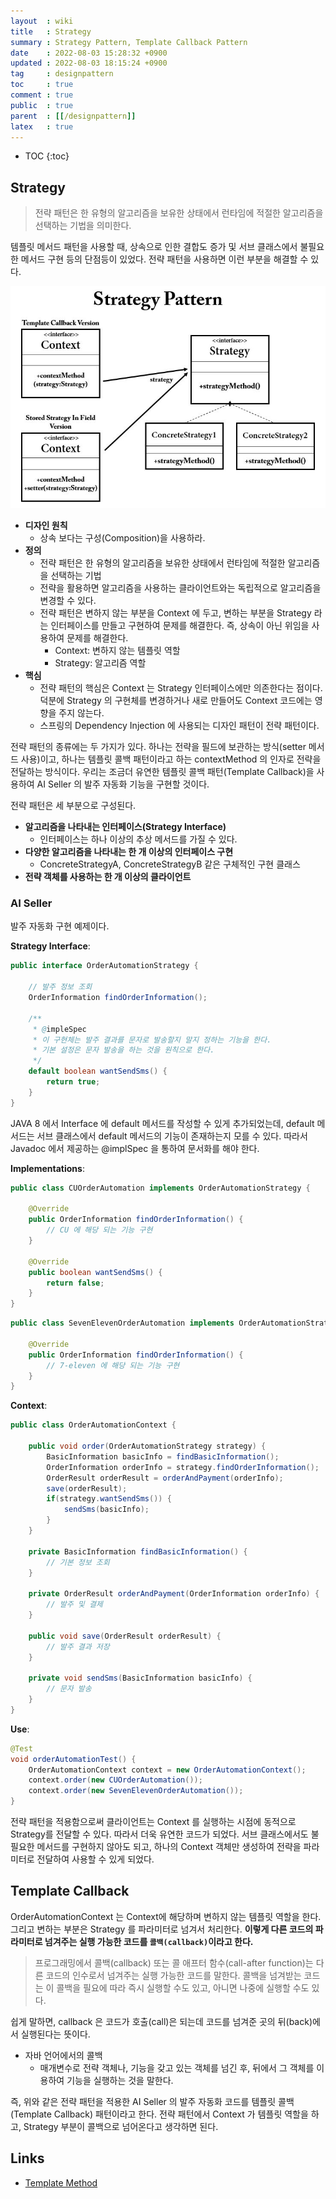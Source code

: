 ```yaml
---
layout  : wiki
title   : Strategy
summary : Strategy Pattern, Template Callback Pattern
date    : 2022-08-03 15:28:32 +0900
updated : 2022-08-03 18:15:24 +0900
tag     : designpattern
toc     : true
comment : true
public  : true
parent  : [[/designpattern]]
latex   : true
---
```

* TOC
{:toc}

## Strategy

> 전략 패턴은 한 유형의 알고리즘을 보유한 상태에서 런타임에 적절한 알고리즘을 선택하는 기법을 의미한다.

템플릿 메서드 패턴을 사용할 때, 상속으로 인한 결합도 증가 및 서브 클래스에서 불필요한 메서드 구현 등의 단점등이 있었다. 전략 패턴을 사용하면 이런 부분을 해결할 수 있다.

![](/resource/wiki/designpattern-strategy/strategy.JPG)

- __디자인 원칙__
  - 상속 보다는 구성(Composition)을 사용하라.
- __정의__
  - 전략 패턴은 한 유형의 알고리즘을 보유한 상태에서 런타임에 적절한 알고리즘을 선택하는 기법
  - 전략을 활용하면 알고리즘을 사용하는 클라이언트와는 독립적으로 알고리즘을 변경할 수 있다.
  - 전략 패턴은 변하지 않는 부분을 Context 에 두고, 변하는 부분을 Strategy 라는 인터페이스를 만들고 구현하여 문제를 해결한다. 즉, 상속이 아닌 위임을 사용하여 문제를 해결한다.
    - Context: 변하지 않는 템플릿 역할
    - Strategy: 알고리즘 역할
- __핵심__
  - 전략 패턴의 핵심은 Context 는 Strategy 인터페이스에만 의존한다는 점이다. 덕분에 Strategy 의 구현체를 변경하거나 새로 만들어도 Context 코드에는 영향을 주지 않는다.
  - 스프링의 Dependency Injection 에 사용되는 디자인 패턴이 전략 패턴이다.


전략 패턴의 종류에는 두 가지가 있다. 하나는 전략을 필드에 보관하는 방식(setter 메서드 사용)이고, 하나는 템플릿 콜백 패턴이라고 하는 contextMethod 의 인자로 전략을 전달하는 방식이다. 우리는 조금더 유연한 템플릿 콜백 패턴(Template Callback)을 사용하여 AI Seller 의 발주 자동화 기능을 구현할 것이다.

전략 패턴은 세 부분으로 구성된다.

- __알고리즘을 나타내는 인터페이스(Strategy Interface)__
  - 인터페이스는 하나 이상의 추상 메서드를 가질 수 있다.
- __다양한 알고리즘을 나타내는 한 개 이상의 인터페이스 구현__
  - ConcreteStrategyA, ConcreteStrategyB 같은 구체적인 구현 클래스
- __전략 객체를 사용하는 한 개 이상의 클라이언트__

### AI Seller

발주 자동화 구현 예제이다.

__Strategy Interface__:

```java
public interface OrderAutomationStrategy {

    // 발주 정보 조회
    OrderInformation findOrderInformation();

    /**
     * @impleSpec
     * 이 구현체는 발주 결과를 문자로 발송할지 말지 정하는 기능을 한다.
     * 기본 설정은 문자 발송을 하는 것을 원칙으로 한다.
     */
    default boolean wantSendSms() {
        return true;
    }
}
```

JAVA 8 에서 Interface 에 default 메서드를 작성할 수 있게 추가되었는데, default 메서드는 서브 클래스에서 default 메서드의 기능이 존재하는지 모를 수 있다. 따라서 Javadoc 에서 제공하는 @implSpec 을 통하여 문서화를 해야 한다.

__Implementations__:

```java
public class CUOrderAutomation implements OrderAutomationStrategy {

    @Override
    public OrderInformation findOrderInformation() {
        // CU 에 해당 되는 기능 구현
    }

    @Override
    public boolean wantSendSms() {
        return false;
    }
}
```
```java
public class SevenElevenOrderAutomation implements OrderAutomationStrategy {

    @Override
    public OrderInformation findOrderInformation() {
        // 7-eleven 에 해당 되는 기능 구현
    }
}
```

__Context__:

```java
public class OrderAutomationContext {

    public void order(OrderAutomationStrategy strategy) {
        BasicInformation basicInfo = findBasicInformation();
        OrderInformation orderInfo = strategy.findOrderInformation(); 
        OrderResult orderResult = orderAndPayment(orderInfo); 
        save(orderResult); 
        if(strategy.wantSendSms()) {
            sendSms(basicInfo);
        }
    }

    private BasicInformation findBasicInformation() {
        // 기본 정보 조회
    }

    private OrderResult orderAndPayment(OrderInformation orderInfo) {
        // 발주 및 결제
    }

    public void save(OrderResult orderResult) {
        // 발주 결과 저장
    }

    private void sendSms(BasicInformation basicInfo) {
        // 문자 발송
    }
}
```

__Use__:

```java
@Test
void orderAutomationTest() {
    OrderAutomationContext context = new OrderAutomationContext();
    context.order(new CUOrderAutomation());
    context.order(new SevenElevenOrderAutomation());
}
```

전략 패턴을 적용함으로써 클라이언트는 Context 를 실행하는 시점에 동적으로 Strategy를 전달할 수 있다. 따라서 더욱 유연한 코드가 되었다. 서브 클래스에서도 불필요한 메서드를 구현하지 않아도 되고, 하나의 Context 객체만 생성하여 전략을 파라미터로 전달하여 사용할 수 있게 되었다.

## Template Callback

OrderAutomationContext 는 Context에 해당하며 변하지 않는 템플릿 역할을 한다. 그리고 변하는 부분은 Strategy 를 파라미터로 넘겨서 처리한다. __이렇게 다른 코드의 파라미터로 넘겨주는 실행 가능한 코드를 `콜백(callback)`이라고 한다.__

> 프로그래밍에서 콜백(callback) 또는 콜 애프터 함수(call-after function)는 다른 코드의 인수로서 넘겨주는 실행 가능한 코드를 말한다. 콜백을 넘겨받는 코드는 이 콜백을 필요에 따라 즉시 실행할 수도 있고, 아니면 나중에 실행할 수도 있다.

쉽게 말하면, callback 은 코드가 호출(call)은 되는데 코드를 넘겨준 곳의 뒤(back)에서 실행된다는 뜻이다.

- 자바 언어에서의 콜백
  - 매개변수로 전략 객체나, 기능을 갖고 있는 객체를 넘긴 후, 뒤에서 그 객체를 이용하여 기능을 실행하는 것을 말한다.

즉, 위와 같은 전략 패턴을 적용한 AI Seller 의 발주 자동화 코드를 템플릿 콜백(Template Callback) 패턴이라고 한다. 전략 패턴에서 Context 가 템플릿 역할을 하고, Strategy 부분이 콜백으로 넘어온다고 생각하면 된다.

## Links

- [Template Method](https://baekjungho.github.io/wiki/designpattern/designpattern-template-method/)